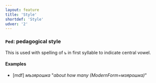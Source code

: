 ```yaml
---
layout: feature
title: 'Style'
shortdef: 'Style'
udver: '2'
---
```


### <a name="Ped">`Ped`</a>: pedagogical style

This is used with spelling of `ъ` in first syllable to indicate central vowel.

#### Examples

* [mdf] _мъзярошка_ "_about how many (ModernForm=мзярошка)_"


<!-- Interlanguage links updated Út 9. května 2023, 20:03:49 CEST -->
